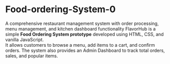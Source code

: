 # Food-ordering-System-0
A comprehensive restaurant management system with order processing, menu management, and kitchen dashboard functionality
FlavorHub is a simple **Food Ordering System prototype** developed using HTML, CSS, and vanilla JavaScript.  
It allows customers to browse a menu, add items to a cart, and confirm orders. The system also provides an Admin Dashboard to track total orders, sales, and popular items.  
